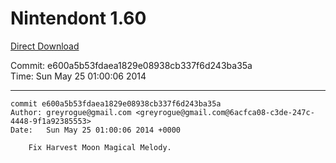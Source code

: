 # Nintendont 1.60
[Direct Download](./Nintendont.zip)

Commit: e600a5b53fdaea1829e08938cb337f6d243ba35a  
Time: Sun May 25 01:00:06 2014   

-----

```
commit e600a5b53fdaea1829e08938cb337f6d243ba35a
Author: greyrogue@gmail.com <greyrogue@gmail.com@6acfca08-c3de-247c-4448-9f1a92385553>
Date:   Sun May 25 01:00:06 2014 +0000

    Fix Harvest Moon Magical Melody.
```
